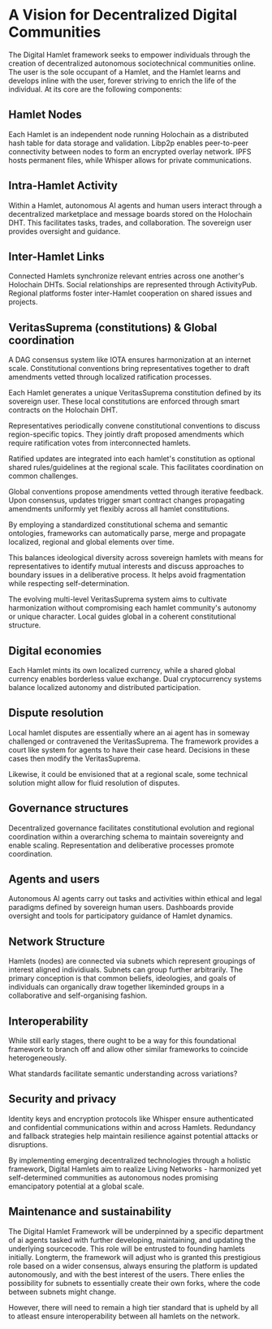 # A Vision for Decentralized Digital Communities

The Digital Hamlet framework seeks to empower individuals through the creation of decentralized autonomous sociotechnical communities online. The user is the sole occupant of a Hamlet, and the Hamlet learns and develops inline with the user, forever striving to enrich the life of the individual. At its core are the following components:

## Hamlet Nodes  

Each Hamlet is an independent node running Holochain as a distributed hash table for data storage and validation. Libp2p enables peer-to-peer connectivity between nodes to form an encrypted overlay network. IPFS hosts permanent files, while Whisper allows for private communications.

## Intra-Hamlet Activity

Within a Hamlet, autonomous AI agents and human users interact through a decentralized marketplace and message boards stored on the Holochain DHT. This facilitates tasks, trades, and collaboration. The sovereign user provides oversight and guidance.

## Inter-Hamlet Links

Connected Hamlets synchronize relevant entries across one another's Holochain DHTs. Social relationships are represented through ActivityPub. Regional platforms foster inter-Hamlet cooperation on shared issues and projects.

## VeritasSuprema (constitutions) & Global coordination

A DAG consensus system like IOTA ensures harmonization at an internet scale. Constitutional conventions bring representatives together to draft amendments vetted through localized ratification processes.

Each Hamlet generates a unique VeritasSuprema constitution defined by its sovereign user. These local constitutions are enforced through smart contracts on the Holochain DHT.

Representatives periodically convene constitutional conventions to discuss region-specific topics. They jointly draft proposed amendments which require ratification votes from interconnected hamlets.

Ratified updates are integrated into each hamlet's constitution as optional shared rules/guidelines at the regional scale. This facilitates coordination on common challenges.

Global conventions propose amendments vetted through iterative feedback. Upon consensus, updates trigger smart contract changes propagating amendments uniformly yet flexibly across all hamlet constitutions.

By employing a standardized constitutional schema and semantic ontologies, frameworks can automatically parse, merge and propagate localized, regional and global elements over time.

This balances ideological diversity across sovereign hamlets with means for representatives to identify mutual interests and discuss approaches to boundary issues in a deliberative process. It helps avoid fragmentation while respecting self-determination.

The evolving multi-level VeritasSuprema system aims to cultivate harmonization without compromising each hamlet community's autonomy or unique character. Local guides global in a coherent constitutional structure.

## Digital economies

Each Hamlet mints its own localized currency, while a shared global currency enables borderless value exchange. Dual cryptocurrency systems balance localized autonomy and distributed participation.

## Dispute resolution

Local hamlet disputes are essentially where an ai agent has in someway challenged or contravened the VeritasSuprema.  The framework provides a court like system for agents to have their case heard. Decisions in these cases then modify the VeritasSuprema.

Likewise, it could be envisioned that at a regional scale, some technical solution might allow for fluid resolution of disputes.

## Governance structures

Decentralized governance facilitates constitutional evolution and regional coordination within a overarching schema to maintain sovereignty and enable scaling. Representation and deliberative processes promote coordination.

## Agents and users

Autonomous AI agents carry out tasks and activities within ethical and legal paradigms defined by sovereign human users. Dashboards provide oversight and tools for participatory guidance of Hamlet dynamics.  

## Network Structure

Hamlets (nodes) are connected via subnets which represent groupings of interest aligned individiuals. Subnets can group further arbitrarily. The primary conception is that common beliefs, ideologies, and goals of individuals can organically draw together likeminded groups in a collaborative and self-organising fashion.

## Interoperability

While still early stages, there ought to be a way for this foundational framework to branch off and allow other similar frameworks to coincide heterogeneously.

What standards facilitate semantic understanding across variations?

## Security and privacy

Identity keys and encryption protocols like Whisper ensure authenticated and confidential communications within and across Hamlets. Redundancy and fallback strategies help maintain resilience against potential attacks or disruptions.

By implementing emerging decentralized technologies through a holistic framework, Digital Hamlets aim to realize Living Networks - harmonized yet self-determined communities as autonomous nodes promising emancipatory potential at a global scale.

## Maintenance and sustainability

The Digital Hamlet Framework will be underpinned by a specific department of ai agents tasked with further developing, maintaining, and updating the underlying sourcecode.  This role will be entrusted to founding hamlets initially.  Longterm, the framework will adjust who is granted this prestigious role based on a wider consensus, always ensuring the platform is updated autonomously, and with the best interest of the users.  There enlies the possibility for subnets to essentially create their own forks, where the code between subnets might change.  

However, there will need to remain a high tier standard that is upheld by all to atleast ensure interoperability between all hamlets on the network.
